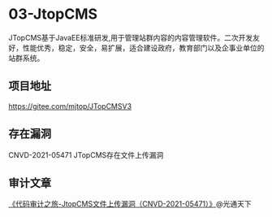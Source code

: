 # 03-JtopCMS
JTopCMS基于JavaEE标准研发,用于管理站群内容的内容管理软件。二次开发友好，性能优秀，稳定，安全，易扩展，适合建设政府，教育部门以及企事业单位的站群系统。

## 项目地址
https://gitee.com/mjtop/JTopCMSV3

## 存在漏洞
CNVD-2021-05471 JTopCMS存在文件上传漏洞

## 审计文章
[《代码审计之旅-JtopCMS文件上传漏洞（CNVD-2021-05471）》](https://www.freebuf.com/vuls/267872.html)@光通天下
